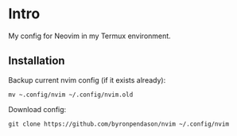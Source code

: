 # Intro

My config for Neovim in my Termux environment.

## Installation

Backup current nvim config (if it exists already):

```
mv ~.config/nvim ~/.config/nvim.old
```

Download config:

```
git clone https://github.com/byronpendason/nvim ~/.config/nvim
```

